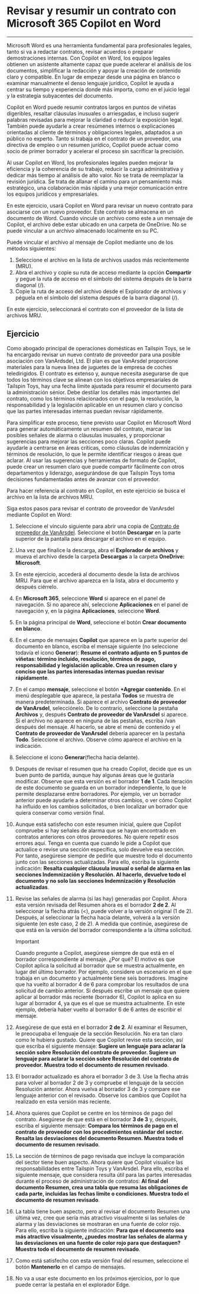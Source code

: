 # Revisar y resumir un contrato con Microsoft 365 Copilot en Word
---
Microsoft Word es una herramienta fundamental para profesionales legales, tanto si va a redactar contratos, revisar acuerdos o preparar demostraciones internas. Con Copilot en Word, los equipos legales obtienen un asistente altamente capaz que puede acelerar el análisis de los documentos, simplificar la redacción y apoyar la creación de contenido claro y compatible. En lugar de empezar desde una página en blanco o examinar manualmente el denso lenguaje jurídico, Copilot le ayuda a centrar su tiempo y experiencia donde más importa, como en el juicio legal y la estrategia subyacentes del documento.

Copilot en Word puede resumir contratos largos en puntos de viñetas digeribles, resaltar cláusulas inusuales o arriesgadas, e incluso sugerir palabras revisadas para mejorar la claridad o reducir la exposición legal. También puede ayudarle a crear resúmenes internos o explicaciones orientadas al cliente de términos y obligaciones legales, adaptados a un público no experto. Tanto si trabaja en el contrato de un proveedor, una directiva de empleo o un resumen jurídico, Copilot puede actuar como socio de primer borrador y acelerar el proceso sin sacrificar la precisión.

Al usar Copilot en Word, los profesionales legales pueden mejorar la eficiencia y la coherencia de su trabajo, reducir la carga administrativa y dedicar más tiempo al análisis de alto valor. No se trata de reemplazar la revisión jurídica. Se trata de allanar el camino para un pensamiento más estratégico, una colaboración más rápida y una mejor comunicación entre los equipos jurídicos y empresariales.

En este ejercicio, usará Copilot en Word para revisar un nuevo contrato para asociarse con un nuevo proveedor. Este contrato se almacena en un documento de Word. Cuando vincule un archivo como este a un mensaje de Copilot, el archivo debe estar ubicado en una carpeta de OneDrive. No se puede vincular a un archivo almacenado localmente en su PC.

Puede vincular el archivo al mensaje de Copilot mediante uno de los métodos siguientes:

1. Seleccione el archivo en la lista de archivos usados más recientemente (MRU).
1. Abra el archivo y copie su ruta de acceso mediante la opción **Compartir** y pegue la ruta de acceso en el símbolo del sistema después de la barra diagonal (/).
1. Copie la ruta de acceso del archivo desde el Explorador de archivos y péguela en el símbolo del sistema después de la barra diagonal (/).

En este ejercicio, seleccionará el contrato con el proveedor de la lista de archivos MRU.

## Ejercicio

Como abogado principal de operaciones domésticas en Tailspin Toys, se le ha encargado revisar un nuevo contrato de proveedor para una posible asociación con VanArdsdel, Ltd. El plan es que VanArsdel proporcione materiales para la nueva línea de juguetes de la empresa de coches teledirigidos. El contrato es extenso y, aunque necesita asegurarse de que todos los términos clave se alinean con los objetivos empresariales de Tailspin Toys, hay una fecha límite ajustada para resumir el documento para la administración sénior. Debe destilar los detalles más importantes del contrato, como los términos relacionados con el pago, la resolución, la responsabilidad y la legislación aplicable en un resumen claro y conciso que las partes interesadas internas puedan revisar rápidamente.

Para simplificar este proceso, tiene previsto usar Copilot en Microsoft Word para generar automáticamente un resumen del contrato, marcar las posibles señales de alarma o cláusulas inusuales, y proporcionar sugerencias para mejorar las secciones poco claras. Copilot puede ayudarle a centrarse en áreas críticas, como cláusulas de indemnización y términos de resolución, lo que le permite identificar riesgos o áreas que aclarar. Al usar las sugerencias y herramientas de formato de Copilot, puede crear un resumen claro que puede compartir fácilmente con otros departamentos y liderazgo, asegurándose de que Tailspin Toys toma decisiones fundamentadas antes de avanzar con el proveedor.

Para hacer referencia al contrato en Copilot, en este ejercicio se busca el archivo en la lista de archivos MRU.

Siga estos pasos para revisar el contrato de proveedor de VanArsdel mediante Copilot en Word:

1. Seleccione el vínculo siguiente para abrir una copia de [Contrato de proveedor de VanArsdel](https://go.microsoft.com/fwlink/?linkid=2320506). Seleccione el botón **Descargar** en la parte superior de la pantalla para descargar el archivo en el equipo.
1. Una vez que finalice la descarga, abra el **Explorador de archivos** y mueva el archivo desde la carpeta **Descargas** a la carpeta **OneDrive: Microsoft**.
1. En este ejercicio, accederá al documento desde la lista de archivos MRU. Para que el archivo aparezca en la lista, abra el documento y después ciérrelo.
1. En **Microsoft 365**, seleccione **Word** si aparece en el panel de navegación. Si no aparece ahí, seleccione **Aplicaciones** en el panel de navegación y, en la página **Aplicaciones**, seleccione **Word**.
1. En la página principal de **Word**, seleccione el botón **Crear documento en blanco**.
1. En el campo de mensajes **Copilot** que aparece en la parte superior del documento en blanco, escriba el mensaje siguiente (no seleccione todavía el icono **Generar**): **Resume el contrato adjunto en 5 puntos de viñetas: término incluido, resolución, términos de pago, responsabilidad y legislación aplicable. Crea un resumen claro y conciso que las partes interesadas internas puedan revisar rápidamente**.
1. En el campo **mensaje**, seleccione el botón **+Agregar contenido**. En el menú desplegable que aparece, la pestaña **Todos** se muestra de manera predeterminada. Si aparece el archivo **Contrato de proveedor de VanArsdel**, selecciónelo. De lo contrario, seleccione la pestaña **Archivos** y, después **Contrato de proveedor de VanArsdel** si aparece. Si el archivo no aparece en ninguna de las pestañas, escriba /van después del mensaje. Al hacerlo, se abre el menú de contenido y el **Contrato de proveedor de VanArsdel** debería aparecer en la pestaña **Todo**. Seleccione el archivo. Observe cómo aparece el archivo en la indicación.
1. Seleccione el icono **Generar**(flecha hacia delante). 
1. Después de revisar el resumen que ha creado Copilot, decide que es un buen punto de partida, aunque hay algunas áreas que le gustaría modificar. Observe que esta versión es el borrador **1 de 1**. Cada iteración de este documento se guarda en un borrador independiente, lo que le permite desplazarse entre borradores. Por ejemplo, ver un borrador anterior puede ayudarle a determinar otros cambios, o ver cómo Copilot ha influido en los cambios solicitados, o bien localizar un borrador que quiera conservar como versión final. 
1. Aunque está satisfecho con este resumen inicial, quiere que Copilot compruebe si hay señales de alarma que se hayan encontrado en contratos anteriores con otros proveedores. No quiere repetir esos errores aquí. Tenga en cuenta que cuando le pide a Copilot que actualice o revise una sección específica, solo devuelve esa sección. Por tanto, asegúrese siempre de pedirle que muestre todo el documento junto con las secciones actualizadas. Para ello, escriba la siguiente indicación: **Resalta cualquier cláusula inusual o señal de alarma en las secciones Indemnización y Resolución. Al hacerlo, devuelve todo el documento y no solo las secciones Indemnización y Resolución actualizadas**.
1. Revise las señales de alarma (si las hay) generadas por Copilot. Ahora esta versión revisada del Resumen ahora es el borrador **2 de 2**. Al seleccionar la flecha atrás (<), puede volver a la versión original (1 de 2). Después, al seleccionar la flecha hacia delante, volverá a la versión siguiente (en este caso, 2 de 2). A medida que continúe, asegúrese de que está en la versión del borrador correspondiente a la última solicitud.

    > [!IMPORTANT]
    > Cuando pregunte a Copilot, asegúrese siempre de que está en el borrador correspondiente al mensaje. ¿Por qué? El motivo es que Copilot aplica la solicitud al borrador que se muestra actualmente, en lugar del último borrador. Por ejemplo, considere un escenario en el que trabaja en un documento y actualmente tiene seis borradores. Imagine que ha vuelto al borrador 4 de 6 para comprobar los resultados de una solicitud de cambio anterior. Si después escribe un mensaje que quiere aplicar al borrador más reciente (borrador 6), Copilot lo aplica en su lugar al borrador 4, ya que es el que se muestra actualmente. En este ejemplo, debería haber vuelto al borrador 6 de 6 antes de escribir el mensaje.

1. Asegúrese de que está en el borrador **2 de 2**. Al examinar el Resumen, le preocupaba el lenguaje de la sección Resolución. No era tan claro como le hubiera gustado. Quiere que Copilot revise esta sección, así que escriba el siguiente mensaje: **Sugiere un lenguaje para aclarar la sección sobre Resolución del contrato de proveedor. Sugiere un lenguaje para aclarar la sección sobre Resolución del contrato de proveedor. Muestra todo el documento de resumen revisado**.
1. El borrador actualizado es ahora el borrador 3 de 3. Use la flecha atrás para volver al borrador 2 de 3 y compruebe el lenguaje de la sección Resolución anterior. Ahora vuelva al borrador 3 de 3 y compare ese lenguaje anterior con el revisado. Observe los cambios que Copilot ha realizado en esta versión más reciente. 
1. Ahora quieres que Copilot se centre en los términos de pago del contrato. Asegúrese de que está en el borrador **3 de 3** y, después, escriba el siguiente mensaje: **Compara los términos de pago en el contrato de proveedor con los procedimientos estándar del sector. Resalta las desviaciones del documento Resumen. Muestra todo el documento de resumen revisado**.
1. La sección de términos de pago revisada que incluye la comparación del sector tiene buen aspecto. Ahora quiere que Copilot visualice las responsabilidades entre Tailspin Toys y VanArsdel. Para ello, escriba el siguiente mensaje, que considera resulta útil para las partes interesadas durante el proceso de administración de contratos: **Al final del documento Resumen, crea una tabla que resuma las obligaciones de cada parte, incluidas las fechas límite o condiciones. Muestra todo el documento de resumen revisado**.
1. La tabla tiene buen aspecto, pero al revisar el documento Resumen una última vez, cree que sería más atractivo visualmente si las señales de alarma y las desviaciones se mostraran en una fuente de color rojo. Para ello, escriba la siguiente indicación: **Para que el documento sea más atractivo visualmente, ¿puedes mostrar las señales de alarma y las desviaciones en una fuente de color rojo para que destaquen? Muestra todo el documento de resumen revisado**.
1. Como está satisfecho con esta versión final del resumen, seleccione el botón **Mantenerlo** en el campo de mensajes. 
1. No va a usar este documento en los próximos ejercicios, por lo que puede cerrar la pestaña en el explorador Edge.
